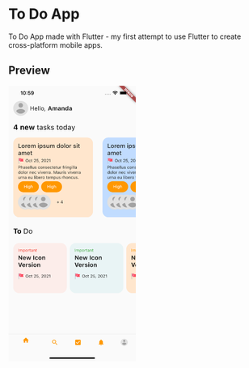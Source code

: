 # To Do App

To Do App made with Flutter - my first attempt to use Flutter to create cross-platform mobile apps.

## Preview

<img src="https://raw.githubusercontent.com/RadoslawCzubak/flutter_to_do/master/Preview.png" width="50%"/>